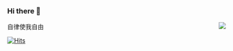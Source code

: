 ### Hi there 👋

<img align="right" src="https://github-readme-stats.vercel.app/api?username=alanhg"/>

自律使我自由

[![Hits](https://hits.seeyoufarm.com/api/count/incr/badge.svg?url=https%3A%2F%2Fgithub.com%2Falanhg)](https://hits.seeyoufarm.com)
